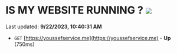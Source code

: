 # IS MY WEBSITE RUNNING ? [![](https://img.shields.io/static/v1?label=Sponsor&message=%E2%9D%A4&logo=GitHub&color=%23fe8e86)](https://github.com/sponsors/<username>)

Last updated: **9/22/2023, 10:40:31 AM**

- `GET` [https://youssefservice.me](https://youssefservice.me) - **Up** (750ms)
